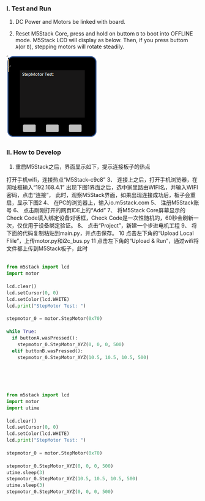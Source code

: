 
### I. Test and Run

1. DC Power and Motors be linked with board.

2. Reset M5Stack Core, press and hold on buttom `B` to boot into OFFLINE mode. M5Stack LCD will display as below. Then, if you press buttom `A`(or `B`), stepping motors will rotate steadily.

![image](motor_pics/m5stack_stepmotor_test.png)


### II. How to Develop

1. 重启M5Stack之后，界面显示如下，提示连接板子的热点


打开手机wifi，连接热点“M5Stack-c9c8”
3、	连接上之后，打开手机浏览器，在网址框输入“192.168.4.1”
出现下图1界面之后，选中家里路由WIFI名，并输入WIFI密码，点击“连接”，
此时，观察M5Stack界面，如果出现连接成功后，板子会重启，显示下图2
4、	在PC的浏览器上，输入io.m5stack.com
5、	注册M5Stack账号
6、	点击刚刚打开的网页IDE上的“Add” 
7、	将M5Stack Core屏幕显示的Check Code填入绑定设备对话框，Check Code是一次性随机的，60秒会刷新一次，仅仅用于设备绑定验证。
8、	点击“Project”，新建一个步进电机工程
9、	将下面的代码复制粘贴到main.py，并点击保存。
10	点击左下角的“Upload Local FIile”，上传motor.py和i2c_bus.py
11	点击左下角的“Upload & Run”，通过wifi将文件都上传到M5Stack板子，此时

```python

from m5stack import lcd
import motor 

lcd.clear()
lcd.setCursor(0, 0)
lcd.setColor(lcd.WHITE)
lcd.print("StepMotor Test: ")

stepmotor_0 = motor.StepMotor(0x70)

while True:
  if buttonA.wasPressed(): 
    stepmotor_0.StepMotor_XYZ(0, 0, 0, 500)
  elif buttonB.wasPressed():
    stepmotor_0.StepMotor_XYZ(10.5, 10.5, 10.5, 500)


  
```


```python

from m5stack import lcd
import motor
import utime

lcd.clear()
lcd.setCursor(0, 0)
lcd.setColor(lcd.WHITE)
lcd.print("StepMotor Test: ")

stepmotor_0 = motor.StepMotor(0x70)

stepmotor_0.StepMotor_XYZ(0, 0, 0, 500)
utime.sleep(3)
stepmotor_0.StepMotor_XYZ(10.5, 10.5, 10.5, 500)
utime.sleep(3)
stepmotor_0.StepMotor_XYZ(0, 0, 0, 500)

```